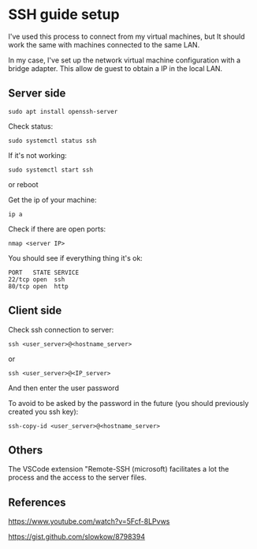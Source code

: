 # SSH guide setup

I've used this process to connect from my virtual machines, but It should work the same with machines connected to the same LAN.

In my case, I've set up the network virtual machine configuration with a bridge adapter. This allow de guest to obtain a IP in the local LAN.

## Server side

```
sudo apt install openssh-server
```

Check status:
```
sudo systemctl status ssh
```

If it's not working:
```
sudo systemctl start ssh
```
or reboot


Get the ip of your machine:
```
ip a
```

Check if there are open ports:
```
nmap <server IP>
```

You should see if everything thing it's ok:

```
PORT   STATE SERVICE
22/tcp open  ssh
80/tcp open  http
```

## Client side

Check ssh connection to server:

```
ssh <user_server>@<hostname_server>
```
or
```
ssh <user_server>@<IP_server>
```
And then enter the user password

To avoid to be asked by the password in the future (you should previously created you ssh key):
```
ssh-copy-id <user_server>@<hostname_server>
```

## Others

The VSCode extension "Remote-SSH (microsoft) facilitates a lot the process and the access to the server files.

## References

https://www.youtube.com/watch?v=5Fcf-8LPvws

https://gist.github.com/slowkow/8798394
